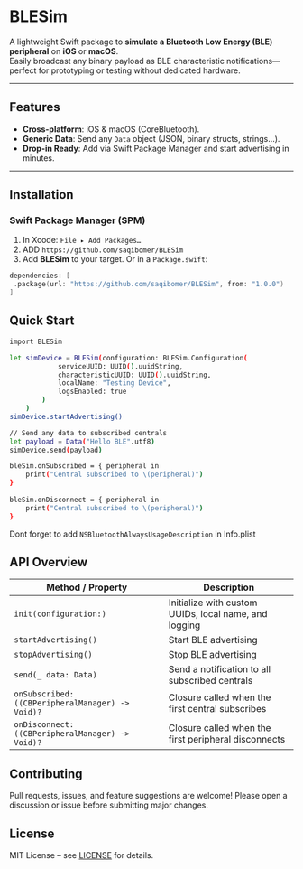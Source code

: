 # BLESim

A lightweight Swift package to **simulate a Bluetooth Low Energy (BLE) peripheral** on **iOS** or **macOS**.  
Easily broadcast any binary payload as BLE characteristic notifications—perfect for prototyping or testing without dedicated hardware.

---

## Features
- **Cross-platform**: iOS & macOS (CoreBluetooth).
- **Generic Data**: Send any `Data` object (JSON, binary structs, strings…).
- **Drop-in Ready**: Add via Swift Package Manager and start advertising in minutes.

---

## Installation

### Swift Package Manager (SPM)
1. In Xcode: `File ▸ Add Packages…`
2. ADD ```https://github.com/saqibomer/BLESim```
3. Add **BLESim** to your target.
   Or in a `Package.swift`:
```swift
dependencies: [
 .package(url: "https://github.com/saqibomer/BLESim", from: "1.0.0")
]
```

## Quick Start
```bash
import BLESim

let simDevice = BLESim(configuration: BLESim.Configuration(
            serviceUUID: UUID().uuidString,
            characteristicUUID: UUID().uuidString,
            localName: "Testing Device",
            logsEnabled: true
        )
    )
simDevice.startAdvertising()

// Send any data to subscribed centrals
let payload = Data("Hello BLE".utf8)
simDevice.send(payload)

bleSim.onSubscribed = { peripheral in
    print("Central subscribed to \(peripheral)")
}
                
bleSim.onDisconnect = { peripheral in
    print("Central subscribed to \(peripheral)")
}
```

Dont forget to add ```NSBluetoothAlwaysUsageDescription``` in Info.plist

## API Overview

| Method / Property                          | Description                                           |
|---------------------------------------------|-------------------------------------------------------|
| `init(configuration:)`                      | Initialize with custom UUIDs, local name, and logging |
| `startAdvertising()`                        | Start BLE advertising                                 |
| `stopAdvertising()`                         | Stop BLE advertising                                  |
| `send(_ data: Data)`                         | Send a notification to all subscribed centrals        |
| `onSubscribed: ((CBPeripheralManager) -> Void)?` | Closure called when the first central subscribes      |
| `onDisconnect: ((CBPeripheralManager) -> Void)?` | Closure called when the first peripheral disconnects      |


## Contributing
Pull requests, issues, and feature suggestions are welcome!
Please open a discussion or issue before submitting major changes.

## License
MIT License – see [LICENSE](https://mit-license.org) for details.

